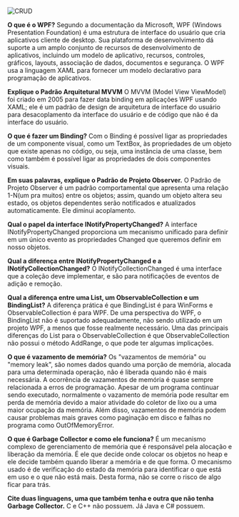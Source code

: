 
![CRUD](https://i.imgur.com/ZkGPHkM.png "CRUD")


<b>O que é o WPF?</b>
Segundo a documentação da Microsoft, WPF (Windows Presentation Foundation) é uma estrutura de interface do usuário que cria aplicativos cliente de desktop. Sua plataforma de desenvolvimento dá suporte a um amplo conjunto de recursos de desenvolvimento de aplicativos, incluindo um modelo de aplicativo, recursos, controles, gráficos, layouts, associação de dados, documentos e segurança. O WPF usa a linguagem XAML para fornecer um modelo declarativo para programação de aplicativos.


<b>Explique o Padrão Arquitetural MVVM</b>
O MVVM (Model View ViewModel) foi criado em 2005 para fazer data binding em aplicações WPF usando XAML; ele é um padrão de design de arquitetura de interface do usuário para desacoplamento da interface do usuário e de código que não é da interface do usuário.


<b>O que é fazer um Binding?</b>
Com o Binding é possível ligar as propriedades de um componente visual, como um TextBox, às propriedades de um objeto que existe apenas no código, ou seja, uma instância de uma classe, bem como também é possível ligar as propriedades de dois componentes visuais.



<b>Em suas palavras, explique o Padrão de Projeto Observer.</b>
O Padrão de Projeto Observer é um padrão comportamental que apresenta uma relação 1-N(um pra muitos) entre os objetos; assim, quando um objeto altera seu estado, os objetos dependentes serão notificados e atualizados automaticamente. 
Ele diminui acoplamento.



<b>Qual o papel da interface INotifyPropertyChanged?</b>
A interface INotifyPropertyChanged proporciona um mecanismo unificado para definir em um único evento as propriedades Changed que queremos definir em nosso objetos.


<b>Qual a diferença entre INotifyPropertyChanged e a INotifyCollectionChanged?</b>
O INotifyCollectionChanged é uma interface que a coleção deve implementar, e são para notificações de eventos de adição e remoção.


<b>Qual a diferença entre uma List, um ObservableCollection e um BindingList?</b>
A diferença prática é que BindingList é para WinForms e ObservableCollection é para WPF. De uma perspectiva do WPF, o BindingList não é suportado adequadamente, não sendo utilizado em um projeto WPF, a menos que fosse realmente necessário. 
Uma das principais diferenças do List para o ObservableCollection é que ObservableCollection não possui o método AddRange, o que pode ter algumas implicações.


<b>O que é vazamento de memória?</b>
Os "vazamentos de memória" ou "memory leak", são nomes dados quando uma porção de memória, alocada para uma determinada operação, não é liberada quando não é mais necessária. A ocorrência de vazamentos de memória é quase sempre relacionada a erros de programação. Apesar de um programa continuar sendo executado, normalmente o vazamento de memória pode resultar em perda de memória devido a maior atividade do coletor de lixo ou a uma maior ocupação da memória. Além disso, vazamentos de memória podem causar problemas mais graves como paginação em disco e falhas no programa como OutOfMemoryError.


<b>O que é Garbage Collector e como ele funciona?</b>
É um mecanismo complexo de gerenciamento de memória que é responsável pela alocação e liberação da memória. É ele que decide onde colocar os objetos no heap e ele decide também quando liberar a memória e de que forma.
O mecanismo usado é de verificação do estado da memória para identificar o que está em uso e o que não está mais. Desta forma, não se corre o risco de algo ficar para trás.


<b>Cite duas linguagens, uma que também tenha e outra que não tenha Garbage Collector.</b>
C e C++ não possuem. Já Java e C# possuem.
